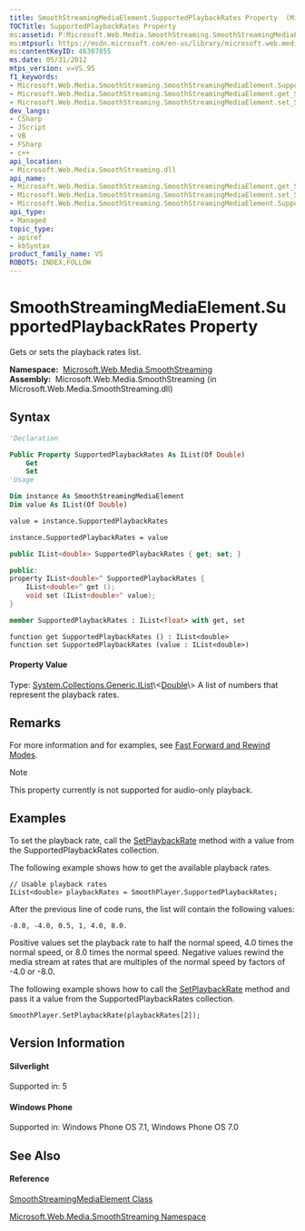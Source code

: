 ```yaml
---
title: SmoothStreamingMediaElement.SupportedPlaybackRates Property  (Microsoft.Web.Media.SmoothStreaming)
TOCTitle: SupportedPlaybackRates Property
ms:assetid: P:Microsoft.Web.Media.SmoothStreaming.SmoothStreamingMediaElement.SupportedPlaybackRates
ms:mtpsurl: https://msdn.microsoft.com/en-us/library/microsoft.web.media.smoothstreaming.smoothstreamingmediaelement.supportedplaybackrates(v=VS.95)
ms:contentKeyID: 46307855
ms.date: 05/31/2012
mtps_version: v=VS.95
f1_keywords:
- Microsoft.Web.Media.SmoothStreaming.SmoothStreamingMediaElement.SupportedPlaybackRates
- Microsoft.Web.Media.SmoothStreaming.SmoothStreamingMediaElement.get_SupportedPlaybackRates
- Microsoft.Web.Media.SmoothStreaming.SmoothStreamingMediaElement.set_SupportedPlaybackRates
dev_langs:
- CSharp
- JScript
- VB
- FSharp
- c++
api_location:
- Microsoft.Web.Media.SmoothStreaming.dll
api_name:
- Microsoft.Web.Media.SmoothStreaming.SmoothStreamingMediaElement.get_SupportedPlaybackRates
- Microsoft.Web.Media.SmoothStreaming.SmoothStreamingMediaElement.set_SupportedPlaybackRates
- Microsoft.Web.Media.SmoothStreaming.SmoothStreamingMediaElement.SupportedPlaybackRates
api_type:
- Managed
topic_type:
- apiref
- kbSyntax
product_family_name: VS
ROBOTS: INDEX,FOLLOW
---
```


# SmoothStreamingMediaElement.SupportedPlaybackRates Property

Gets or sets the playback rates list.

**Namespace:**  [Microsoft.Web.Media.SmoothStreaming](microsoft-web-media-smoothstreaming-namespace_1.md)  
**Assembly:**  Microsoft.Web.Media.SmoothStreaming (in Microsoft.Web.Media.SmoothStreaming.dll)

## Syntax

``` vb
'Declaration

Public Property SupportedPlaybackRates As IList(Of Double)
    Get
    Set
'Usage

Dim instance As SmoothStreamingMediaElement
Dim value As IList(Of Double)

value = instance.SupportedPlaybackRates

instance.SupportedPlaybackRates = value
```

``` csharp
public IList<double> SupportedPlaybackRates { get; set; }
```

``` c++
public:
property IList<double>^ SupportedPlaybackRates {
    IList<double>^ get ();
    void set (IList<double>^ value);
}
```

``` fsharp
member SupportedPlaybackRates : IList<float> with get, set
```

``` jscript
function get SupportedPlaybackRates () : IList<double>
function set SupportedPlaybackRates (value : IList<double>)
```

#### Property Value

Type: [System.Collections.Generic.IList](https://msdn.microsoft.com/en-us/library/5y536ey6\(v=vs.95\))\<[Double](https://msdn.microsoft.com/en-us/library/643eft0t\(v=vs.95\))\>  
A list of numbers that represent the playback rates.

## Remarks

For more information and for examples, see [Fast Forward and Rewind Modes](fast-forward-and-rewind-modes.md).


> [!NOTE]  
> This property currently is not supported for audio-only playback.


## Examples

To set the playback rate, call the [SetPlaybackRate](smoothstreamingmediaelement-setplaybackrate-method-microsoft-web-media-smoothstreaming_1.md) method with a value from the SupportedPlaybackRates collection.

The following example shows how to get the available playback rates.

    // Usable playback rates
    IList<double> playbackRates = SmoothPlayer.SupportedPlaybackRates;

After the previous line of code runs, the list will contain the following values:

    -8.0, -4.0, 0.5, 1, 4.0, 8.0.

Positive values set the playback rate to half the normal speed, 4.0 times the normal speed, or 8.0 times the normal speed. Negative values rewind the media stream at rates that are multiples of the normal speed by factors of -4.0 or -8.0.

The following example shows how to call the [SetPlaybackRate](smoothstreamingmediaelement-setplaybackrate-method-microsoft-web-media-smoothstreaming_1.md) method and pass it a value from the SupportedPlaybackRates collection.

    SmoothPlayer.SetPlaybackRate(playbackRates[2]);

## Version Information

#### Silverlight

Supported in: 5  

#### Windows Phone

Supported in: Windows Phone OS 7.1, Windows Phone OS 7.0  

## See Also

#### Reference

[SmoothStreamingMediaElement Class](smoothstreamingmediaelement-class-microsoft-web-media-smoothstreaming_1.md)

[Microsoft.Web.Media.SmoothStreaming Namespace](microsoft-web-media-smoothstreaming-namespace_1.md)

